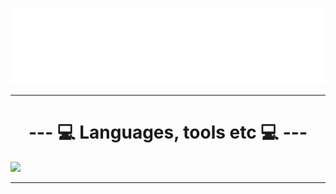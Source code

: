 <img src="terminal.svg" alt="Typing SVG" /></a>

---

<p align="center">
  <h1 align="center">--- 💻 Languages, tools etc 💻 ---</h1>
  <a href="https://skillicons.dev">
    <img src="https://skillicons.dev/icons?i=java,javascript,php,cpp,linux,angular,git,github,md,mysql,nodejs,symfony,postman,raspberrypi,spring,svelte,visualstudio,androidstudio,eclipse,figma,idea,html,git,docker" />
  </a>
</p>

---
